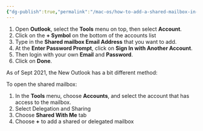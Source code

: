 ```yaml
---
{"dg-publish":true,"permalink":"/mac-os/how-to-add-a-shared-mailbox-in-outlook-mac-os/","tags":["public","macos","outlook"],"noteIcon":"1"}
---
```



1.  Open **Outlook**, select the **Tools** menu on top, then select **Account**.
2.  Click on the **+ Symbol** on the bottom of the accounts list
3.  Type in the **Shared mailbox Email Address** that you want to add.
4.  At the **Enter Password Prompt**, click on **Sign In with Another Account**.
5.  Then login with your own **Email** and **Password**.
6.  Click on **Done**.
  
As of Sept 2021, the New Outlook has a bit different method:

To open the shared mailbox:

1.  In the **Tools** menu, choose **Accounts**, and select the account that has access to the mailbox.
2.  Select Delegation and Sharing
3.  Choose **Shared With Me** tab
4.  Choose **+** to add a shared or delegated mailbox